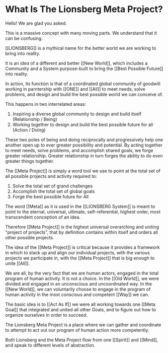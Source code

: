 # What Is The Lionsberg Meta Project?

Hello! We are glad you asked. 

This is a massive concept with many moving parts. We understand that it can be confusing. 

[[LIONSBERG]] is a mythical name for the better world we are working to bring into reality. 

It is an _idea_ of a different and better [[New World]], which includes a Community and a System purpose-built to bring the [[Best Possible Future]] into reality. 

In action, its function is that of a coordinated global community of goodwill working in parntership with [[ONE]] and [[All]] to meet needs, solve problems, and design and build the best possible world we can conceive of. 

This happens in two interrelated areas: 

1. Inspiring a diverse global community to design and build itself (Relationship / Being)  
2. Working together to design and build the best possible future for all (Action / Doing)  

These two poles of being and doing reciprocally and progressively help one another open up to ever greater possibility and potential. By acting together to meet needs, solve problems, and accomplish shared goals, we forge greater relationship. Greater relationship in turn forges the ability to do even greater things together. 

The [[Meta Project]] is simply a word tool we use to point at the total set of all possible projects and activity required to: 

1. Solve the total set of grand challenges
2. Accomplish the total set of global goals
3. Forge the best possible future for All

The word [[Meta]] as it is used in the [[LIONSBERG System]] is meant to point to the eternal, universal, ultimate, self-referential, highest order, most transcendent conception of an idea. 

Therefore [[Meta Project]] is the highest universal overarching and uniting "project of projects", that by definition contains within itself and orders all other possible projects.

The idea of the [[Meta Project]] is critical because it provides a framework in which to stack up and align our individual projects, with the various projects we participate in, with the [[Meta Project]] that is big enough to unite [[All]].  

We are all, by the very fact that we are human actors, engaged in the total program of human activity. It is not a choice. In the [[Old World]], we were divided and engaged in an unconscious and uncoordinated way. In the [[New World]], we can voluntarily choose to engage in the program of human activity in the most conscious and competent [[Way]] we can. 

The basic idea is to [[Act As If]] we were all working towards one [[Meta Goal]] that integrated and united all other Goals, and to figure out how to organize ourselves in order to succeed. 

The Lionsberg Meta Project is a place where we can gather and coordinate to attempt to act out our program of human action more competently. 

Both Lionsberg and the Meta Project flow from one [[Spirit]] and [[Mind]], and speak to different levels of abstraction. 